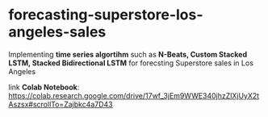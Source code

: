 # forecasting-superstore-los-angeles-sales
Implementing **time series algortihm** such as **N-Beats, Custom Stacked LSTM, Stacked Bidirectional LSTM** for forecsting Superstore sales in Los Angeles

link **Colab Notebook**: https://colab.research.google.com/drive/17wf_3jEm9WWE340jhzZlXjUyX2tAszsx#scrollTo=Zajbkc4a7D43
